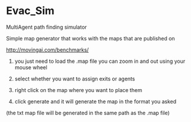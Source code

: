 Evac_Sim
========

MultiAgent path finding simulator


Simple map generator that works with the maps that are published on 

http://movingai.com/benchmarks/

1. you just need to load the .map file
	you can zoom in and out using your mouse wheel

2. select whether you want to assign exits or agents

3. right click on the map where you want to place them

4. click generate and it will generate the map in the format you asked


(the txt map file will be generated in the same path as the .map file)
